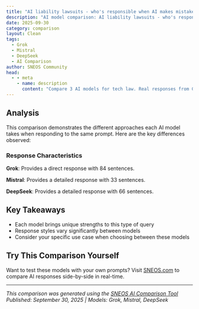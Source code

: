 ```yaml
---
title: "AI liability lawsuits - who's responsible when AI makes mistakes?"
description: "AI model comparison: AI liability lawsuits - who's responsible when AI makes mistakes?..."
date: 2025-09-30
category: comparison
layout: Clean
tags:
  - Grok
  - Mistral
  - DeepSeek
  - AI Comparison
author: SNEOS Community
head:
  - - meta
    - name: description
      content: "Compare 3 AI models for tech law. Real responses from Grok, Mistral, DeepSeek with detailed analysis."
---
```


<ChatComparison
  title="AI liability lawsuits - who's responsible when AI makes mistakes?"
  prompt="AI liability lawsuits - who's responsible when AI makes mistakes?"
  :responses='{"Grok": "AI liability lawsuits are a growing area of legal concern as artificial intelligence systems become more integrated into daily life, from healthcare and finance to autonomous vehicles and customer service. The central question in these cases is: **who is responsible when AI makes a mistake that causes harm?** The answer depends on the context, the nature of the AI system, and the legal frameworks in place, which are still evolving. Let\u0027s break this down.\n\n### Key Players in AI Liability\n1. **Developers and Manufacturers**: The companies or individuals who create and design AI systems are often the first line of inquiry. If an AI system malfunctions or produces harmful outcomes due to poor design, insufficient testing, or flawed algorithms, the developer could be held liable for negligence or product liability. For example, if an autonomous vehicle\u0027s AI fails to detect a pedestrian due to a programming error, the manufacturer might be sued for defective design.\n \n2. **Deployers and Users**: The entity or person using the AI system could also bear responsibility, especially if they failed to use it as intended or ignored warnings. For instance, a hospital using an AI diagnostic tool might be liable if staff misuse the system or fail to verify its recommendations, leading to patient harm.\n\n3. **Data Providers**: AI systems rely heavily on training data. If the data used to train the AI is biased, incomplete, or inaccurate, and this leads to harmful decisions, the provider of that data could potentially be implicated. Though this is less common in current lawsuits, it\u2019s a growing concern as data quality becomes a known risk factor.\n\n4. **Regulators and Oversight Bodies**: In some cases, the lack of clear regulations or standards for AI use can complicate liability. If an AI system operates in a legal gray area, courts might look at whether regulators failed to provide adequate guidelines, though this is rarely a direct cause of liability.\n\n### Types of Liability\n- **Negligence**: Failing to exercise reasonable care in the design, testing, or deployment of AI. For example, not addressing known biases in an AI hiring tool that discriminates against certain groups could be seen as negligent.\n- **Product Liability**: If AI is treated as a product, strict liability might apply, meaning the manufacturer is responsible for defects regardless of intent or negligence. This is common in cases involving physical harm, like with autonomous vehicles.\n- **Contractual Liability**: If an AI system fails to perform as promised in a contract (e.g., a business AI tool underdelivering results), the provider might be liable for breach of contract.\n- **Intentional Harm**: Rare, but if an AI is deliberately designed to cause harm (e.g., malicious code in a system), criminal liability could apply.\n\n### Legal Challenges in AI Liability\n1. **Black Box Problem**: Many AI systems, especially those using deep learning, are opaque even to their creators. If no one can fully explain why an AI made a specific decision, it\u2019s hard to assign blame. Courts are grappling with how to handle this lack of transparency.\n2. **Causation**: Proving that an AI\u0027s action (or inaction) directly caused harm can be tricky, especially when human decisions are also involved. For instance, if a doctor relies on an AI diagnosis that\u2019s wrong, is the AI or the doctor at fault?\n3. **Jurisdictional Issues**: AI often operates across borders. If a US-based AI system causes harm in Europe, which laws apply? International legal coordination is still underdeveloped.\n4. **Evolving Standards**: Unlike traditional products, AI systems can learn and change over time. Determining liability for a system that \u201Cevolved\u201D into a harmful state after deployment is legally complex.\n\n### Current Legal Frameworks\n- **United States**: Liability often falls under existing laws like product liability or negligence. The Federal Tort Claims Act or state laws may apply, but there\u2019s no comprehensive federal AI liability law. The Biden administration\u2019s 2023 AI Executive Order emphasizes accountability, but it\u2019s more guideline than enforceable law.\n- **European Union**: The EU is ahead with frameworks like the AI Act (expected to be finalized in 2024), which categorizes AI systems by risk level and imposes stricter requirements on \u201Chigh-risk\u201D systems (e.g., in healthcare or law enforcement). The AI Liability Directive, proposed in 2022, aims to make it easier for victims to claim damages by shifting some burden of proof to providers.\n- **Other Regions**: Countries like China and Canada are developing their own AI governance rules, often focusing on transparency and accountability, but liability specifics remain unclear.\n\n### Case Examples\n- **Autonomous Vehicles**: In 2018, a self-driving Uber car killed a pedestrian in Arizona. Uber settled with the victim\u2019s family, but the case raised questions about whether the company (for AI design) or the safety driver (for not intervening) was more at fault. Criminal charges were filed against the driver, but Uber faced no direct liability beyond the settlement.\n- **Healthcare AI**: In 2020, lawsuits emerged against IBM Watson Health after its AI tool allegedly gave unsafe cancer treatment recommendations. Critics argued IBM oversold the tool\u2019s capabilities, pointing to negligence in marketing and training.\n- **Bias in AI**: Facial recognition systems like those from Clearview AI have faced lawsuits for misidentification leading to wrongful arrests (e.g., ACLU cases in the US). These often center on negligence for biased training data.\n\n### Who Should Be Responsible?\nThere\u2019s no one-size-fits-all answer, but a few models are being debated:\n1. **Shared Responsibility**: Split liability between developers, users, and possibly others based on their roles. This is practical but can lead to lengthy legal battles over percentages of blame.\n2. **Strict Liability for Developers**: Hold creators accountable regardless of fault to incentivize safer AI. Critics argue this could stifle innovation.\n3. **No-Fault Compensation**: Some propose funds or insurance pools (like for natural disasters) to compensate victims without assigning blame. This prioritizes victims but might let negligent parties off the hook.\n4. **AI as a Legal Entity**: A radical idea is granting AI systems \u201Cpersonhood\u201D for liability purposes, similar to corporations. This is largely theoretical and faces ethical objections.\n\n### Practical Takeaways\n- For companies building or using AI, rigorous testing, transparency (where possible), and clear user guidelines are critical to mitigate liability risks. Documentation of decision-making processes can also help in court.\n- For individuals harmed by AI, proving negligence or defect is key, though accessing evidence (like proprietary code) can be a hurdle. Legal reforms like the EU\u2019s AI Liability Directive may lower this barrier.\n- Lawmakers need to balance innovation with safety. Overregulation could hinder AI development, while underregulation risks unchecked harm.\n\nThe field is evolving fast. As AI systems become more autonomous, courts and governments will likely refine liability rules, but for now, responsibility often hinges on case-specific details and existing tort or contract law. If you\u2019re looking at a specific case or sector (e.g., healthcare AI or autonomous drones), I can dig deeper into relevant precedents or regulations. What\u2019s your angle?", "Mistral": "AI liability lawsuits are a complex and evolving area of law, as they involve determining who is responsible when an artificial intelligence system makes mistakes or causes harm. The responsibility can fall on various parties, depending on the specific circumstances of the case. Here are some key considerations:\n\n1. **Developers and Manufacturers**:\n - **Software Developers**: Those who design and create the AI algorithms may be held liable if the AI\u0027s errors can be traced back to flaws in the software design or coding.\n - **Hardware Manufacturers**: If the AI\u0027s malfunction is due to hardware issues, the manufacturer of the hardware components could be held responsible.\n\n2. **Deployers and Users**:\n - **Organizations Using AI**: Companies or organizations that deploy AI systems may be held liable if they fail to properly implement, monitor, or maintain the AI. This includes ensuring that the AI is used within its intended scope and that appropriate safeguards are in place.\n - **End Users**: In some cases, end users who misuse the AI or fail to follow proper procedures could also be held responsible.\n\n3. **Data Providers**:\n - **Data Quality**: If the AI\u0027s errors are due to poor-quality data, the providers of that data could be held liable. This is particularly relevant in cases where the AI relies heavily on external data sources.\n\n4. **Regulatory and Compliance Issues**:\n - **Compliance**: Organizations must ensure that their AI systems comply with relevant regulations and standards. Failure to do so could result in liability.\n - **Transparency and Accountability**: There is a growing emphasis on transparency and accountability in AI, which includes documenting how decisions are made and ensuring that there are mechanisms for auditing and correcting errors.\n\n5. **Legal Frameworks**:\n - **Product Liability**: In some jurisdictions, AI systems may be treated similarly to other products, and liability could be determined under product liability laws.\n - **Negligence**: If a party fails to exercise reasonable care in the development, deployment, or use of AI, they could be held liable under negligence laws.\n - **Contractual Liability**: Contracts between parties involved in the development and deployment of AI systems may also allocate liability.\n\n6. **Ethical Considerations**:\n - **Bias and Fairness**: If an AI system exhibits bias or unfairness, the developers and deployers may be held responsible for not addressing these issues.\n - **Human Oversight**: Ensuring that there is adequate human oversight and the ability to intervene when necessary can also be a factor in determining liability.\n\n### Examples of AI Liability Cases\n\n1. **Autonomous Vehicles**:\n - In cases involving accidents with self-driving cars, liability could fall on the car manufacturer, the software developer, or even the owner/operator, depending on the specific circumstances.\n\n2. **Medical AI**:\n - If a medical AI system misdiagnoses a patient, liability could be attributed to the healthcare provider using the system, the developer of the AI, or the data providers, depending on the root cause of the error.\n\n3. **Financial AI**:\n - In financial services, if an AI system makes a trading error that results in significant losses, liability could fall on the financial institution, the AI developer, or the data providers.\n\n### Emerging Legal Trends\n\n- **AI Governance**: There is a growing trend towards establishing governance frameworks for AI, including guidelines for ethical use, transparency, and accountability.\n- **Regulatory Bodies**: Some countries are establishing regulatory bodies specifically for AI, which may set standards and enforce compliance.\n- **Insurance**: The insurance industry is also adapting to cover AI-related risks, which can help mitigate financial losses in case of liability.\n\nIn summary, determining who is responsible when AI makes mistakes involves a multifaceted analysis that considers the roles and responsibilities of developers, deployers, data providers, and end users, as well as the legal and ethical frameworks in place.", "DeepSeek": "Of course. This is one of the most critical and rapidly evolving questions in the legal and technological landscape. The short answer is: **it\u0027s complicated, and there is no single, universally accepted answer yet.** Liability is a complex web that can involve the developer, the user, the company deploying the AI, and even the AI itself in some futuristic proposals.\n\nHere\u2019s a breakdown of the key parties who could be held responsible and the legal frameworks being considered.\n\n### The Key Parties in the Liability Chain\n\n1. **The Developer/Creator:**\n * **Grounds for Liability:** This is the most intuitive target. If the AI is fundamentally flawed due to negligent design, biased training data, or a manufacturing defect (a \u0022bug\u0022), the developer could be held liable, similar to a car manufacturer for a faulty brake system.\n * **Legal Analogy:** Product Liability Law.\n * **Challenges:** How do you define a \u0022defect\u0022 in a probabilistic, self-learning system? The AI might have worked as designed, but the design itself was inadequate for a real-world edge case. The \u0022state of the art\u0022 defense (we didn\u0027t know it could fail this way) is also a factor.\n\n2. **The User/Operator:**\n * **Grounds for Liability:** The person or company using the AI has a duty to use it reasonably and responsibly. If they misuse the AI, ignore safety warnings, fail to monitor it in a high-stakes situation, or input malicious or grossly negligent data, they should bear responsibility.\n * **Legal Analogy:** Negligence Law.\n * **Challenges:** The \u0022black box\u0022 problem\u2014if the user cannot understand or predict why the AI made a decision, how can they be expected to monitor it effectively?\n\n3. **The Deploying Company/Business:**\n * **Grounds for Liability:** This is often the deepest pocket and the most practical target. A company that integrates an AI tool into its services (e.g., a bank using an AI for loan approvals, a hospital using an AI for diagnostics) is ultimately responsible for the outcomes it delivers to its customers or patients. They have a \u0022non-delegable duty.\u0022\n * **Legal Analogy:** Vicarious Liability / Enterprise Liability.\n * **Challenges:** Companies will try to shift liability to the developer through contracts, but this doesn\u0027t absolve them from their responsibility to the end-user.\n\n4. **The Data Provider/Labeler:**\n * **Grounds for Liability:** If an AI\u0027s mistake is traced directly to biased, inaccurate, or illegally sourced training data, the entity that provided or curated that data could be partially liable.\n * **Challenges:** Proving a direct causal link between a specific data point and a specific AI error is extremely difficult.\n\n5. **The AI Itself (A Futuristic Concept):**\n * **Grounds for Liability:** Some scholars and sci-fi narratives propose granting advanced AI a form of \u0022electronic personhood.\u0022 This would allow the AI to hold assets and be sued directly, with its assets used to pay damages. This is currently not a recognized legal standard in any major jurisdiction.\n * **Challenges:** This is highly controversial. It raises philosophical questions about consciousness and responsibility and could be seen as a way for human actors to evade liability.\n\n### The Legal Hurdles \u0026 Complications\n\n* **The \u0022Black Box\u0022 Problem:** Many advanced AIs (especially deep learning models) make decisions through processes that are not easily interpretable by humans. This makes it nearly impossible to assign fault in a traditional sense. How can you prove negligence if you can\u0027t explain what went wrong?\n* **Adaptation and Learning:** An AI that continues to learn after deployment may behave differently from the one the developer originally released. Who is liable for a mistake caused by learning from new, unforeseen data?\n* **Regulatory Gap:** Most existing laws (like product liability) were written for physical goods and static software, not for adaptive, autonomous systems. The legal framework is playing catch-up.\n* **Foreseeability:** Could the developer or user have reasonably foreseen the specific situation that caused the AI to fail? With AI capable of encountering infinite scenarios, this is a major hurdle.\n\n### How the Law is Adapting: Proposed Solutions\n\n1. **Risk-Based Approach (The EU AI Act Model):** This is the leading regulatory framework. It categorizes AI systems by risk level (Unacceptable, High, Limited, Minimal). High-risk AIs (e.g., in critical infrastructure, medical devices) face strict obligations for risk assessment, data governance, and human oversight, making liability easier to assign.\n\n2. **Strict Liability for Developers:** Some propose a \u0022no-fault\u0022 model where the developer is automatically liable for any harm caused by their AI, regardless of negligence. This would incentivize extreme caution but could also stifle innovation.\n\n3. **Audits and Certification:** Requiring AI systems, especially high-risk ones, to be independently audited and certified against safety and fairness standards. This creates a \u0022seal of approval\u0022 and a clear record for liability cases.\n\n4. **Liability Insurance:** The emergence of \u0022AI liability insurance\u0022 is likely. Developers and deployers would purchase insurance to cover potential damages, spreading the risk across the industry.\n\n### Real-World Examples\n\n* **Self-Driving Car Accident:** If a Tesla in \u0022Full Self-Driving\u0022 mode causes a crash, is it the driver (for not supervising), Tesla (for a flawed algorithm), the sensor manufacturer (for a faulty camera), or a combination? These cases are being litigated right now.\n* **AI Hiring Tool Bias:** If an AI used for recruitment systematically discriminates against women, the deploying company is likely liable for discrimination, even if the fault lies with the biased data used to train the AI by a third-party developer.\n* **Medical Diagnosis Error:** If an AI tool misdiagnoses a tumor and a doctor relies on it, the liability likely falls on the hospital and the doctor for failing to exercise their professional duty of care, though the developer could also be sued if the algorithm was proven defective.\n\n### Conclusion\n\n**There is no single \u0022who.\u0022 Responsibility is shared and context-dependent.** The current legal trend is to place the ultimate burden of responsibility on the **company or individual that deploys the AI and benefits from its use**, as they are in the best position to manage the risk and ensure safe operation.\n\nAs AI becomes more integrated into society, we can expect a new, specialized body of \u0022AI liability law\u0022 to emerge, creating clearer rules, standards, and insurance models to handle the unique challenges posed when non-human intelligence makes a mistake."}' 
  published-date="11:27"
/>

## Analysis

This comparison demonstrates the different approaches each AI model takes when responding to the same prompt. Here are the key differences observed:

### Response Characteristics

**Grok**: Provides a direct response with 84 sentences. 

**Mistral**: Provides a detailed response with 33 sentences. 

**DeepSeek**: Provides a detailed response with 66 sentences. 

## Key Takeaways

- Each model brings unique strengths to this type of query
- Response styles vary significantly between models
- Consider your specific use case when choosing between these models

## Try This Comparison Yourself

Want to test these models with your own prompts? Visit [SNEOS.com](https://sneos.com) to compare AI responses side-by-side in real-time.

---

*This comparison was generated using the [SNEOS AI Comparison Tool](https://sneos.com)*
*Published: September 30, 2025 | Models: Grok, Mistral, DeepSeek*
